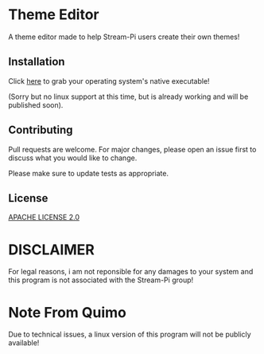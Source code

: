 # Theme Editor

A theme editor made to help Stream-Pi users create their own themes!

## Installation

Click [here](https://github.com/quimodotcom/ThemeEditor/releases/tag/2.3.8-HOTFLIX) to grab your operating system's native executable!

(Sorry but no linux support at this time, but is already working and will be published soon).

## Contributing
Pull requests are welcome. For major changes, please open an issue first to discuss what you would like to change.

Please make sure to update tests as appropriate.

## License
[APACHE LICENSE 2.0](https://www.apache.org/licenses/LICENSE-2.0)

# DISCLAIMER
For legal reasons, i am not reponsible for any damages to your system and this program is not associated with the Stream-Pi group!

# Note From Quimo
Due to technical issues, a linux version of this program will not be publicly available!
